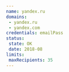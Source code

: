 ```yaml
---
name: yandex.ru
domains:
 - yandex.ru
 - yandex.com
credentials: emailPass
status:
 state: OK
 date: 2018-08
limits:
 maxRecipients: 35
---
```

